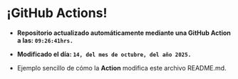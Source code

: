 # ¡GitHub Actions!
* **Repositorio actualizado automáticamente mediante una GitHub Action a las: `09:26:41hrs.`**
* **Modificado el día: `14, del mes de octubre, del año 2025.`**

* Ejemplo sencillo de cómo la **Action** modifica este archivo README.md.

